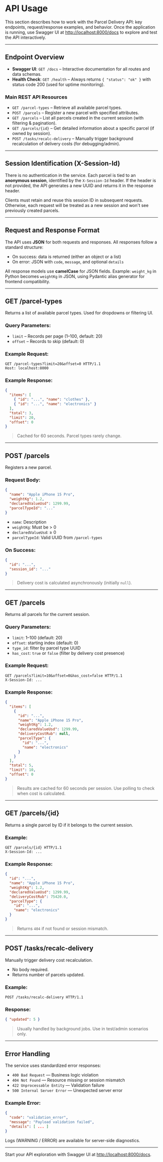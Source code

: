 # API Usage

This section describes how to work with the Parcel Delivery API: key endpoints, request/response examples, and behavior. Once the application is running, use Swagger UI at [http://localhost:8000/docs](http://localhost:8000/docs) to explore and test the API interactively.

---

## Endpoint Overview

* **Swagger UI**: `GET /docs` – Interactive documentation for all routes and data schemas.
* **Health Check**: `GET /health` – Always returns `{ "status": "ok" }` with status code 200 (used for uptime monitoring).

### Main REST API Resources

* `GET /parcel-types` – Retrieve all available parcel types.
* `POST /parcels` – Register a new parcel with specified attributes.
* `GET /parcels` – List all parcels created in the current session (with filtering & pagination).
* `GET /parcels/{id}` – Get detailed information about a specific parcel (if owned by session).
* `POST /tasks/recalc-delivery` – Manually trigger background recalculation of delivery costs (for debugging/admin).

---

## Session Identification (X-Session-Id)

There is no authentication in the service. Each parcel is tied to an **anonymous session**, identified by the `X-Session-Id` header. If the header is not provided, the API generates a new UUID and returns it in the response header.

Clients must retain and reuse this session ID in subsequent requests. Otherwise, each request will be treated as a new session and won't see previously created parcels.

---

## Request and Response Format

The API uses **JSON** for both requests and responses. All responses follow a standard structure:

* On success: data is returned (either an object or a list)
* On error: JSON with `code`, `message`, and optional `details`

All response models use **camelCase** for JSON fields. Example: `weight_kg` in Python becomes `weightKg` in JSON, using Pydantic alias generator for frontend compatibility.

---

## GET /parcel-types

Returns a list of available parcel types. Used for dropdowns or filtering UI.

### Query Parameters:

* `limit` – Records per page (1–100, default: 20)
* `offset` – Records to skip (default: 0)

### Example Request:

```http
GET /parcel-types?limit=20&offset=0 HTTP/1.1
Host: localhost:8000
```

### Example Response:

```json
{
  "items": [
    { "id": "...", "name": "clothes" },
    { "id": "...", "name": "electronics" }
  ],
  "total": 3,
  "limit": 20,
  "offset": 0
}
```

> Cached for 60 seconds. Parcel types rarely change.

---

## POST /parcels

Registers a new parcel.

### Request Body:

```json
{
  "name": "Apple iPhone 15 Pro",
  "weightKg": 1.2,
  "declaredValueUsd": 1299.99,
  "parcelTypeId": "..."
}
```

* `name`: Description
* `weightKg`: Must be > 0
* `declaredValueUsd`: ≥ 0
* `parcelTypeId`: Valid UUID from `/parcel-types`

### On Success:

```json
{
  "id": "...",
  "session_id": "..."
}
```

> Delivery cost is calculated asynchronously (initially `null`).

---

## GET /parcels

Returns all parcels for the current session.

### Query Parameters:

* `limit`: 1–100 (default: 20)
* `offset`: starting index (default: 0)
* `type_id`: filter by parcel type UUID
* `has_cost`: `true` or `false` (filter by delivery cost presence)

### Example Request:

```http
GET /parcels?limit=10&offset=0&has_cost=false HTTP/1.1
X-Session-Id: ...
```

### Example Response:

```json
{
  "items": [
    {
      "id": "...",
      "name": "Apple iPhone 15 Pro",
      "weightKg": 1.2,
      "declaredValueUsd": 1299.99,
      "deliveryCostRub": null,
      "parcelType": {
        "id": "...",
        "name": "electronics"
      }
    }
  ],
  "total": 5,
  "limit": 10,
  "offset": 0
}
```

> Results are cached for 60 seconds per session. Use polling to check when cost is calculated.

---

## GET /parcels/{id}

Returns a single parcel by ID if it belongs to the current session.

### Example:

```http
GET /parcels/{id} HTTP/1.1
X-Session-Id: ...
```

### Example Response:

```json
{
  "id": "...",
  "name": "Apple iPhone 15 Pro",
  "weightKg": 1.2,
  "declaredValueUsd": 1299.99,
  "deliveryCostRub": 75420.0,
  "parcelType": {
    "id": "...",
    "name": "electronics"
  }
}
```

> Returns `404` if not found or session mismatch.

---

## POST /tasks/recalc-delivery

Manually trigger delivery cost recalculation.

* No body required.
* Returns number of parcels updated.

### Example:

```http
POST /tasks/recalc-delivery HTTP/1.1
```

### Response:

```json
{ "updated": 5 }
```

> Usually handled by background jobs. Use in test/admin scenarios only.

---

## Error Handling

The service uses standardized error responses:

* `400 Bad Request` — Business logic violation
* `404 Not Found` — Resource missing or session mismatch
* `422 Unprocessable Entity` — Validation failure
* `500 Internal Server Error` — Unexpected server error

### Example Error:

```json
{
  "code": "validation_error",
  "message": "Payload validation failed",
  "details": [ ... ]
}
```

Logs (WARNING / ERROR) are available for server-side diagnostics.

---

Start your API exploration with Swagger UI at [http://localhost:8000/docs](http://localhost:8000/docs).
